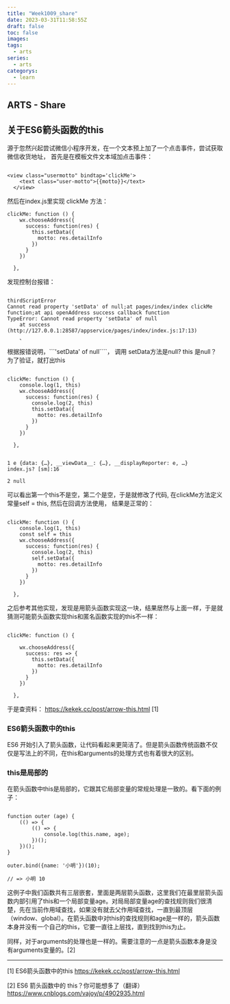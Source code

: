 ```yaml
---
title: "Week1009_share"
date: 2023-03-31T11:58:55Z
draft: false 
toc: false
images:
tags:
  - arts 
series:
  - arts 
categorys:
  - learn 
---
```


## ARTS - Share

## 关于ES6箭头函数的this

源于忽然兴起尝试微信小程序开发，在一个文本预上加了一个点击事件，尝试获取微信收货地址，
首先是在模板文件文本域加点击事件：

```

<view class="usermotto" bindtap='clickMe'>
    <text class="user-motto">{{motto}}</text>
  </view>

```

然后在index.js里实现 clickMe 方法：

```
clickMe: function () {
    wx.chooseAddress({
      success: function(res) {
        this.setData({
          motto: res.detailInfo
        })
      }
    })
   
  },

```

发现控制台报错：

```

thirdScriptError
Cannot read property 'setData' of null;at pages/index/index clickMe function;at api openAddress success callback function
TypeError: Cannot read property 'setData' of null
    at success (http://127.0.0.1:28587/appservice/pages/index/index.js:17:13)
    、    
```
 
根据报错说明，```'setData' of null````， 调用 setData方法是null? this 是null？ 为了验证，就打出this

```

clickMe: function () {
    console.log(1, this)
    wx.chooseAddress({
      success: function(res) {
        console.log(2, this)
        this.setData({
          motto: res.detailInfo
        })
      }
    })
   
  },
  
  
1 e {data: {…}, __viewData__: {…}, __displayReporter: e, …}
index.js? [sm]:16 

2 null

```
可以看出第一个this不是空，第二个是空，于是就修改了代码, 在clickMe方法定义常量self = this, 然后在回调方法使用， 结果是正常的：

```

clickMe: function () {
    console.log(1, this)
    const self = this
    wx.chooseAddress({
      success: function(res) {
        console.log(2, this)
        self.setData({
          motto: res.detailInfo
        })
      }
    })
   
  },

```

之后参考其他实现，发现是用箭头函数实现这一块，结果居然与上面一样，于是就猜测可能箭头函数实现this和匿名函数实现的this不一样：

```

clickMe: function () {
    
    wx.chooseAddress({
      success: res => {
        this.setData({
          motto: res.detailInfo
        })
      }
    })
   
  },

```

于是查资料：
https://kekek.cc/post/arrow-this.html [1]

### ES6箭头函数中的this
ES6 开始引入了箭头函数，让代码看起来更简洁了。但是箭头函数传统函数不仅仅是写法上的不同，在this和arguments的处理方式也有着很大的区别。
### this是局部的
在箭头函数中this是局部的，它跟其它局部变量的常规处理是一致的。看下面的例子：

```

function outer (age) {
    (() => {
        (() => {
            console.log(this.name, age);
        })();
    })();
}

outer.bind({name: '小明'})(10);

// => 小明 10

```

这例子中我们函数共有三层嵌套，里面是两层箭头函数，这里我们在最里层箭头函数内部引用了this和一个局部变量age。对局局部变量age的查找规则我们很清楚，先在当前作用域查找，如果没有就去父作用域查找，一直到最顶层（window、global）。在箭头函数中对this的查找规则和age是一样的，箭头函数本身并没有一个自己的this，它要一直往上层找，直到找到this为止。

同样，对于arguments的处理也是一样的。需要注意的一点是箭头函数本身是没有arguments变量的。[2]

---

[1] ES6箭头函数中的this https://kekek.cc/post/arrow-this.html 

[2] ES6 箭头函数中的 this？你可能想多了（翻译）
 https://www.cnblogs.com/vajoy/p/4902935.html
 